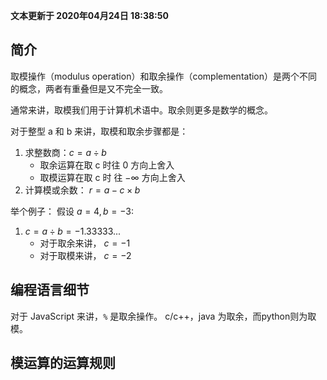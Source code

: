 **文本更新于 2020年04月24日 18:38:50**
 
 
## 简介
取模操作（modulus operation）和取余操作（complementation）是两个不同的概念，两者有重叠但是又不完全一致。

通常来讲，取模我们用于计算机术语中。取余则更多是数学的概念。

对于整型 a 和 b 来讲，取模和取余步骤都是：
1. 求整数商：$c= a \div b$
      - 取余运算在取 c 时往 0 方向上舍入
      - 取模运算在取 c 时 往 $-\infty$ 方向上舍入
2. 计算模或余数： $r=a-c \times b$

举个例子：
假设 $a = 4, b = -3$:
1. $c= a \div b = -1.33333...$
    - 对于取余来讲， $c = -1$
    - 对于取模来讲， $c = -2$

## 编程语言细节
对于 JavaScript 来讲，`%` 是取余操作。
c/c++，java 为取余，而python则为取模。

## 模运算的运算规则
